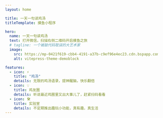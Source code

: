 ```yaml
---
layout: home

title: 一天一句读鸡汤
titleTemplate: 摸鱼小程序

hero:
  name: 一天一句读鸡汤
  text: 打开微信，扫描右侧二维码开启摸鱼之旅
  # tagline: 一个被敲代码耽误的大艺术家
  image:
    src: https://mp-0421f619-cbb4-4191-a37b-c9ef96e4ec23.cdn.bspapp.com/soup/img/xiaochengxu-er.jpg
    alt: vitepress-theme-demoblock  

features:
  - icon: ⚡️
    title: "鸡汤"
    details: 无限的鸡汤语录，提神醒脑，快乐翻倍
  - icon: 💡
    title: 鸡友圈
    details: 听说最近鸡圈里又出大事儿了，赶紧扫码看看
  - icon: 🛠️
    title: 实验室
    details: 不定期推出趣玩小功能，真有趣，真生活
---
```

